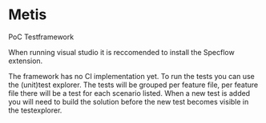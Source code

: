 # Metis
PoC Testframework

When running visual studio it is reccomended to install the Specflow extension. 

The framework has no CI implementation yet.
To run the tests you can use the (unit)test explorer. 
The tests will be grouped per feature file, per feature file there will be a test for each scenario listed. 
When a new test is added you will need to build the solution before the new test becomes visible in the testexplorer. 
